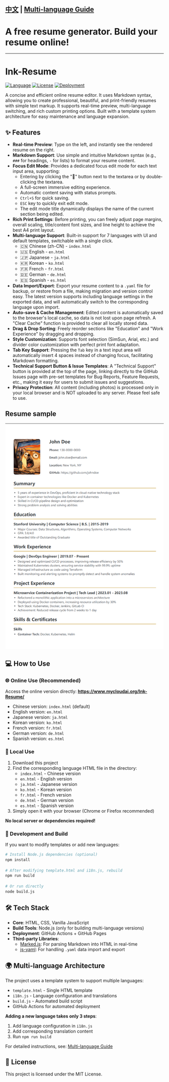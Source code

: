[中文](./README.md) | [Multi-language Guide](./MULTILANG.md)
---
# A free resume generator. Build your resume online!
---
# Ink-Resume 

[![Language](https://img.shields.io/badge/language-HTML%2BCSS%2BJS-orange)](https://shields.io/)
[![License](https://img.shields.io/badge/license-MIT-blue)](https://opensource.org/licenses/MIT)
[![Deployment](https://img.shields.io/badge/deployment-GitHub%20Pages-brightgreen)](https://www.mycloudai.org/Ink-Resume/)

A concise and efficient online resume editor. It uses Markdown syntax, allowing you to create professional, beautiful, and print-friendly resumes with simple text markup. It supports real-time preview, multi-language switching, and rich custom printing options. Built with a template system architecture for easy maintenance and language expansion.

## ✨ Features

*   **Real-time Preview**: Type on the left, and instantly see the rendered resume on the right.
*   **Markdown Support**: Use simple and intuitive Markdown syntax (e.g., `###` for headings, `-` for lists) to format your resume content.
*   **Focus Edit Mode**: Provides a dedicated focus edit mode for each text input area, supporting:
    *   Entering by clicking the "📝" button next to the textarea or by double-clicking the textarea.
    *   A full-screen immersive editing experience.
    *   Automatic content saving with status prompts.
    *   `Ctrl+S` for quick saving.
    *   `ESC` key to quickly exit edit mode.
    *   The edit mode title dynamically displays the name of the current section being edited.
*   **Rich Print Settings**: Before printing, you can freely adjust page margins, overall scaling, title/content font sizes, and line height to achieve the best A4 print layout.
*   **Multi-language Support**: Built-in support for 7 languages with UI and default templates, switchable with a single click.
    - 🇨🇳 Chinese (zh-CN) - `index.html`
    - 🇺🇸 English - `en.html`  
    - 🇯🇵 Japanese - `ja.html`
    - 🇰🇷 Korean - `ko.html`
    - 🇫🇷 French - `fr.html`
    - 🇩🇪 German - `de.html`
    - 🇪🇸 Spanish - `es.html`
*   **Data Import/Export**: Export your resume content to a `.yaml` file for backup, or restore from a file, making migration and version control easy. The latest version supports including language settings in the exported data, and will automatically switch to the corresponding language upon import.
*   **Auto-save & Cache Management**: Edited content is automatically saved to the browser's local cache, so data is not lost upon page refresh. A "Clear Cache" function is provided to clear all locally stored data.
*   **Drag & Drop Sorting**: Freely reorder sections like "Education" and "Work Experience" by dragging and dropping.
*   **Style Customization**: Supports font selection (SimSun, Arial, etc.) and divider color customization with perfect print font adaptation.
*   **Tab Key Support**: Pressing the `Tab` key in a text input area will automatically insert 4 spaces instead of changing focus, facilitating Markdown formatting.
*   **Technical Support Button & Issue Templates**: A "Technical Support" button is provided at the top of the page, linking directly to the GitHub Issues page with pre-set templates for Bug Reports, Feature Requests, etc., making it easy for users to submit issues and suggestions.
*   **Privacy Protection**: All content (including photos) is processed only in your local browser and is NOT uploaded to any server. Please feel safe to use.

## Resume sample
![en-sample](./sample/en.png)

## 💻 How to Use

### 🌐 Online Use (Recommended)

Access the online version directly: **https://www.mycloudai.org/Ink-Resume/**

- Chinese version: `index.html` (default)
- English version: `en.html`
- Japanese version: `ja.html`
- Korean version: `ko.html`
- French version: `fr.html`
- German version: `de.html`
- Spanish version: `es.html`

### 💽 Local Use

1. Download this project
2. Find the corresponding language HTML file in the directory:
   - `index.html` - Chinese version
   - `en.html` - English version
   - `ja.html` - Japanese version
   - `ko.html` - Korean version
   - `fr.html` - French version
   - `de.html` - German version
   - `es.html` - Spanish version
3. Simply open it with your browser (Chrome or Firefox recommended)

**No local server or dependencies required!**

### 🔧 Development and Build

If you want to modify templates or add new languages:

```bash
# Install Node.js dependencies (optional)
npm install

# After modifying template.html and i18n.js, rebuild
npm run build

# Or run directly
node build.js
```

## 🛠️ Tech Stack

*   **Core**: HTML, CSS, Vanilla JavaScript
*   **Build Tools**: Node.js (only for building multi-language versions)
*   **Deployment**: GitHub Actions + GitHub Pages
*   **Third-party Libraries**:
    *   [Marked.js](https://marked.js.org/): For parsing Markdown into HTML in real-time
    *   [js-yaml](https://github.com/nodeca/js-yaml): For handling `.yaml` data import and export

## 🌍 Multi-language Architecture

The project uses a template system to support multiple languages:

- `template.html` - Single HTML template
- `i18n.js` - Language configuration and translations
- `build.js` - Automated build script
- GitHub Actions for automated deployment

**Adding a new language takes only 3 steps**:
1. Add language configuration in `i18n.js`
2. Add corresponding translation content
3. Run `npm run build`

For detailed instructions, see: [Multi-language Guide](./MULTILANG.md)

## 📄 License

This project is licensed under the MIT License.
